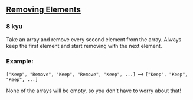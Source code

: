 <h2><a href=https://www.codewars.com/kata/5769b3802ae6f8e4890009d2/train/csharp target="_blank">Removing Elements</a></h2><h3>8 kyu</h3><p>Take an array and remove every second element from the array. Always keep the first element and start removing with the next element.</p><h3 id="example">Example:</h3><p><code>["Keep", "Remove", "Keep", "Remove", "Keep", ...]</code> --&gt; <code>["Keep", "Keep", "Keep", ...]</code></p><p>None of the arrays will be empty, so you don't have to worry about that!</p>